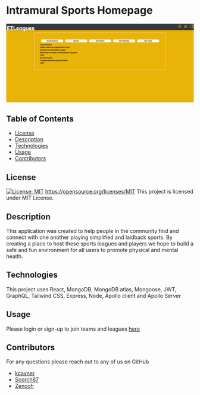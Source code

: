 # Intramural Sports Homepage
![](/img/ezLeaguesScreenshot.png)
## Table of Contents
* [License](#license)
* [Description](#description)
* [Technologies](#technologies)
* [Usage](#usage)
* [Contributors](#contributors)


## License
[![License: MIT](https://img.shields.io/badge/License-MIT-yellow.svg)](https://opensource.org/licenses/MIT)
https://opensource.org/licenses/MIT
This project is licensed under MIT License.

## Description
This application was created to help people in the community find and connect with one another playing simplified and laidback sports. By creating a place to host these sports leagues and players we hope to build a safe and fun environment for all users to promote physical and mental health.

## Technologies
This project uses React, MongoDB, MongoDB atlas, Mongoose, JWT, GraphQL, Tailwind CSS, Express, Node, Apollo client and Apollo Server

## Usage
Please login or sign-up to join teams and leagues [here](https://ezleagues.herokuapp.com/)

## Contributors
For any questions please reach out to any of us on GitHub
* [kcavner](https://github.com/kcavner)
* [Scorch87](https://github.com/Scorch87)
* [Zencoh](https://github.com/zencoh)
